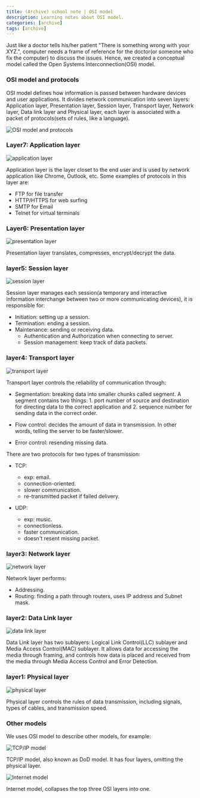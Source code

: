 ```yaml
---
title: (Archive) school note | OSI model
description: Learning notes about OSI model.
categories: [archive] 
tags: [archive] 
---
```


Just like a doctor tells his/her patient "There is something wrong with your XYZ.", computer needs a frame of reference for the doctor(or someone who fix the computer) to discuss the issues. Hence, we created a conceptual model called the Open Systems Interconnection(OSI) model.

### OSI model and protocols

OSI model defines how information is passed between hardware devices and user applications. It divides network communication into seven layers: Application layer, Presentation layer, Session layer, Transport layer, Network layer, Data link layer and Physical layer, each layer is associated with a packet of protocols(sets of rules, like a language).

![OSI model and protocols]({{site.baseurl}}/assets/images/archive/osi/osiAndProtocols.png)

### Layer7: Application layer

![application layer]({{site.baseurl}}/assets/images/archive/osi/layer7.png)

Application layer is the layer closet to the end user and is used by network application like Chrome, Outlook, etc. Some examples of protocols in this layer are:

- FTP for file transfer
- HTTP/HTTPS for web surfing
- SMTP for Email
- Telnet for virtual terminals

### Layer6: Presentation layer

![presentation layer]({{site.baseurl}}/assets/images/archive/osi/layer6.png)

Presentation layer translates, compresses, encrypt/decrypt the data.

### layer5: Session layer

![session layer]({{site.baseurl}}/assets/images/archive/osi/layer5.png)

Session layer manages each session(a temporary and interactive information interchange between two or more communicating devices), it is responsible for:

- Initiation: setting up a session.
- Termination: ending a session.
- Maintenance: sending or receiving data.
  - Authentication and Authorization when connecting to server.
  - Session management: keep track of data packets.

### layer4: Transport layer

![transport layer]({{site.baseurl}}/assets/images/archive/osi/layer4.png)

Transport layer controls the reliability of communication through:

- Segmentation: breaking data into smaller chunks called segment. A segment contains two things: 1. port number of source and destination for directing data to the correct application and 2. sequence number for sending data in the correct order.

- Flow control: decides the amount of data in transmission. In other words, telling the server to be faster/slower.

- Error control: resending missing data.

There are two protocols for two types of transmission:

- TCP:

  - exp: email.
  - connection-oriented.
  - slower communication.
  - re-transmitted packet if failed delivery.

- UDP:
  - exp: music.
  - connectionless.
  - faster communication.
  - doesn't resent missing packet.

### layer3: Network layer

![network layer]({{site.baseurl}}/assets/images/archive/osi/layer3.png)

Network layer performs:

- Addressing.
- Routing: finding a path through routers, uses IP address and Subnet mask.

### layer2: Data Link layer

![data link layer]({{site.baseurl}}/assets/images/archive/osi/layer2.png)

Data Link layer has two sublayers: Logical Link Control(LLC) sublayer and Media Access Control(MAC) sublayer. It allows data for accessing the media through framing, and controls how data is placed and received from the media through Media Access Control and Error Detection.

### layer1: Physical layer

![physical layer]({{site.baseurl}}/assets/images/archive/osi/layer1.png)

Physical layer controls the rules of data transmission, including signals, types of cables, and transmission speed.

### Other models

We uses OSI model to describe other models, for example:

![TCP/IP model]({{site.baseurl}}/assets/images/archive/osi/tcpipModel.png)

TCP/IP model, also known as DoD model. It has four layers, omitting the physical layer.

![Internet model]({{site.baseurl}}/assets/images/archive/osi/internetModel.png)

Internet model, collapses the top three OSI layers into one.
